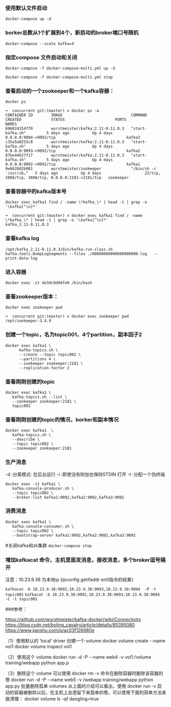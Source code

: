   
### 使用默认文件启动
`docker-compose up -d`

### borker总数从1个扩展到4个，新启动的broker端口号随机
`docker-compose --scale kafka=4`

### 指定compose 文件启动和关闭
`docker-compose -f docker-compose-multi.yml up -d`

`docker-compose -f docker-compose-multi.yml stop`


### 查看启动的一个zookeeper和一个kafka容器：

`docker ps`

``` shell 
➜  concurrent git:(master) ✗ docker ps -a
CONTAINER ID        IMAGE                              COMMAND                  CREATED             STATUS                      PORTS                                                NAMES
696024154ff0        wurstmeister/kafka:2.11-0.11.0.3   "start-kafka.sh"         5 days ago          Up 4 days                   0.0.0.0:9094->9092/tcp                               kafka3
c35a5a8255c8        wurstmeister/kafka:2.11-0.11.0.3   "start-kafka.sh"         5 days ago          Up 4 days                   0.0.0.0:9093->9092/tcp                               kafka2
87be44627f17        wurstmeister/kafka:2.11-0.11.0.3   "start-kafka.sh"         5 days ago          Up 4 days                   0.0.0.0:9092->9092/tcp                               kafka1
9e0628d2b081        wurstmeister/zookeeper             "/bin/sh -c '/usr/sb…"   5 days ago          Up 4 days                   22/tcp, 2888/tcp, 3888/tcp, 0.0.0.0:2181->2181/tcp   zookeeper

```

### 查看容器中的kafka版本号
`docker exec kafka1 find / -name \*kafka_\* | head -1 | grep -o '\kafka[^\n]*'`
```shell 
➜  concurrent git:(master) ✗ docker exec kafka1 find / -name \*kafka_\* | head -1 | grep -o '\kafka[^\n]*'
kafka_2.11-0.11.0.3
```

### 查看kafka log
`/opt/kafka_2.11-0.11.0.3/bin/kafka-run-class.sh kafka.tools.DumpLogSegments --files ./00000000000000000000.log   --print-data-log`

### 进入容器
`docker exec -it de3dc9d04fe0 /bin/bash`
### 查看zookeeper版本：
`docker exec zookeeper pwd`
```shell
➜  concurrent git:(master) ✗ docker exec zookeeper pwd
/opt/zookeeper-3.4.9

```

### 创建一个topic，名为topic001，4个partition，副本因子2

```
docker exec kafka1 \
      kafka-topics.sh \
      --create --topic topic002 \
      --partitions 4 \
      --zookeeper zookeeper:2181 \
      --replication-factor 2

```

### 查看刚刚创建的topic
``` 
docker exec kafka1 \
   kafka-topics.sh --list \
   --zookeeper zookeeper:2181 \
   topic002

```

### 查看刚刚创建的topic的情况，borker和副本情况
```
docker exec kafka1  \
   kafka-topics.sh \
   --describe \
   --topic topic002 \
   --zookeeper zookeeper:2181

```

### 生产消息
-d :分离模式: 在后台运行
-i :即使没有附加也保持STDIN 打开
-t :分配一个伪终端

```
docker exec -it kafka1 \
   kafka-console-producer.sh \
   --topic topic002 \
   --broker-list kafka1:9092,kafka2:9092,kafka3:9092

```

### 消费消息
```
docker exec kafka1 \
   kafka-console-consumer.sh \
   --topic topic002 \
   --bootstrap-server kafka1:9092,kafka2:9092,kafka3:9092

```



#关闭kafka和zk集群
`docker-compose stop`

### 增加kafkacat 命令，主机里面发消息，接收消息，多个broker逗号隔开

注意：10.23.9.38 为本地ip {ipconfig getifaddr en0指令的结果}

`kafkacat -b 10.23.9.38:9092,10.23.9.38:9093,10.23.9.38:9094  -P -t topic001`
`kafkacat -b 10.23.9.38:9092,10.23.9.38:9093,10.23.9.38:9094  -C -t topic001`


###参考：

https://github.com/wurstmeister/kafka-docker/wiki/Connectivity
https://blog.csdn.net/boling_cavalry/article/details/85395080
https://www.jianshu.com/p/ac03f126980e


（1）使用默认的 ‘local’ driver 创建一个 volume
 docker volume create --name vol1
 docker volume inspect vol1

（2）使用这个 volume
 docker run -d -P --name web4 -v vol1:/volume training/webapp python app.p

（3）删除这个 volume
    可以使用 docker rm -v 命令在删除容器时删除该容器的卷
    docker run -d -P --name web5 -v /webapp training/webapp python app.py
    批量删除孤单 volumes
    从上面的介绍可以看出，使用 docker run -v 启动的容器被删除以后，在主机上会遗留下来孤单的卷。可以使用下面的简单方法来做清理：
    docker volume ls -qf dangling=true

